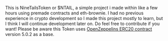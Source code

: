 This is NineTailsToken or $NTAIL, a simple project i made within like a few hours using premade contracts and eth-brownie.
I had no previous experience in crypto development so I made this project mostly to learn, but I think I will continue development later on.
Do feel free to contribute if you want!
Please be aware this Token uses [OpenZeppelins ERC20 contract](https://github.com/OpenZeppelin/openzeppelin-contracts) version 5.0.2 as a base.
